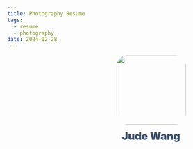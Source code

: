 ```yaml
---
title: Photography Resume
tags:
  - resume
  - photography
date: 2024-02-28
---
```

<div style="margin:auto;width: 50%; transform: translate(50%, 0);">
<tr>
            <td style="text-align:
                center;"><img src="https://www.notion.so/image/https%3A%2F%2Fprod-files-secure.s3.us-west-2.amazonaws.com%2Fe0cb3551-7dbe-4f03-a44f-f7d9328ecd4f%2Fd1b9bd9e-450b-4c62-b084-5e52e88583e8%2FA9B6B7A1-8D1E-4B1C-BC6A-6AB0843C9688.jpg?table=block&id=3deed9cc-7803-4d3d-9daa-ed22e1a2a087&spaceId=e0cb3551-7dbe-4f03-a44f-f7d9328ecd4f&width=2000&userId=80c81d2c-5396-4c72-be40-5220dd79ce33&cache=v2"
                    role="presentation" width="160" 
                    style="display: inline-block; max-width: 180px; border-radius: 25px;text-align: center;">
                <h2 color="#000000"  style="margin: 12px; font-size: 24px; color: #3A4E6A; font-weight: 1000;"><span>Jude</span><span>&nbsp;</span><span>Wang</span></h2>
        </tr>
</div>


